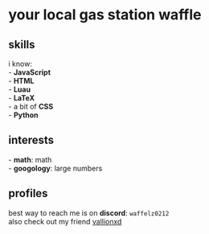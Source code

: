 # your local gas station waffle

## skills
i know:  
\- **JavaScript**  
\- **HTML**  
\- **Luau**  
\- **LaTeX**  
\- a bit of **CSS**  
\- **Python**  

## interests
\- **math**: math  
\- **googology**: large numbers

## profiles
best way to reach me is on **discord**: `waffelz0212`  
also check out my friend [vallionxd](https://github.com/VallionXD)
